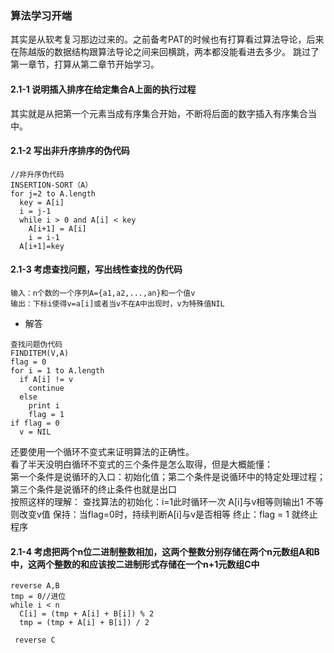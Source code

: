 ### 算法学习开端
其实是从软考复习那边过来的。之前备考PAT的时候也有打算看过算法导论，后来在陈越版的数据结构跟算法导论之间来回横跳，两本都没能看进去多少。
跳过了第一章节，打算从第二章节开始学习。

#### 2.1-1 说明插入排序在给定集合A上面的执行过程
其实就是从把第一个元素当成有序集合开始，不断将后面的数字插入有序集合当中。


#### 2.1-2 写出非升序排序的伪代码
```
//非升序伪代码
INSERTION-SORT（A）
for j=2 to A.length
  key = A[i]
  i = j-1
  while i > 0 and A[i] < key
    A[i+1] = A[i]
    i = i-1
  A[i+1]=key
```


#### 2.1-3 考虑查找问题，写出线性查找的伪代码
```
输入：n个数的一个序列A={a1,a2,...,an}和一个值v
输出：下标i使得v=a[i]或者当v不在A中出现时，v为特殊值NIL
```
- 解答
```
查找问题伪代码
FINDITEM(V,A)
flag = 0
for i = 1 to A.length
  if A[i] != v
    continue
  else
    print i
    flag = 1
if flag = 0
  v = NIL    
```
还要使用一个循环不变式来证明算法的正确性。     
看了半天没明白循环不变式的三个条件是怎么取得，但是大概能懂：   
第一个条件是说循环的入口：初始化值；第二个条件是说循环中的特定处理过程；第三个条件是说循环的终止条件也就是出口   
按照这样的理解：
查找算法的初始化：i=1此时循环一次 A[i]与v相等则输出1 不等则改变v值 保持：当flag=0时，持续判断A[i]与v是否相等 终止：flag = 1 就终止程序


#### 2.1-4 考虑把两个n位二进制整数相加，这两个整数分别存储在两个n元数组A和B中，这两个整数的和应该按二进制形式存储在一个n+1元数组C中
```
reverse A,B
tmp = 0//进位
while i < n
  C[i] = (tmp + A[i] + B[i]) % 2
  tmp = (tmp + A[i] + B[i]) / 2
  
 reverse C
```

